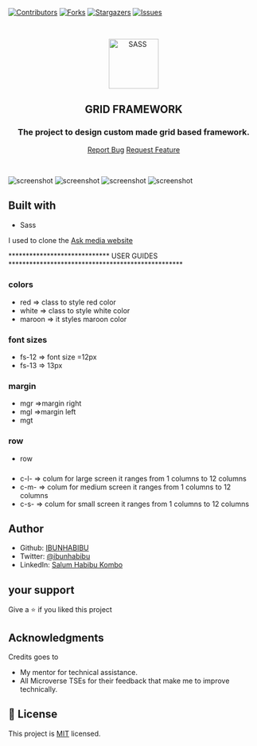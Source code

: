 [![Contributors][contributors-shield]][contributors-url]
[![Forks][forks-shield]][forks-url]
[![Stargazers][stars-shield]][stars-url]
[![Issues][issues-shield]][issues-url]

<br />

<p align="center">
  <a href="git@github.com:IBUNHABIBU/platform-game.git">
    <p align="center"> <img src="https://raw.githubusercontent.com/github/explore/80688e429a7d4ef2fca1e82350fe8e3517d3494d/topics/sass/sass.png" alt="SASS" width="100" height="100"> </p>
  </a>

  <h2 align="center"> GRID FRAMEWORK</h2>
  <h3 align="center"> The project to design custom made grid based framework.</h3>

  <p align="center">
    <a href="https://github.com/IBUNHABIBU/GRID-FRAMEWORK/issues">Report Bug</a>
    <a href="https://github.com/IBUNHABIBU/GRID-FRAMEWORK/issues">Request Feature</a>
  </p>
</p>
<br/>

![screenshot](https://github.com/IBUNHABIBU/GRID-FRAMEWORK/blob/gridframework/images/gridhome.PNG)
![screenshot](https://github.com/IBUNHABIBU/GRID-FRAMEWORK/blob/gridframework/images/gridbody.PNG)
![screenshot](https://github.com/IBUNHABIBU/GRID-FRAMEWORK/blob/gridframework/images/bodymobile.jpg)
![screenshot](https://github.com/IBUNHABIBU/GRID-FRAMEWORK/blob/gridframework/images/frontmobile.jpg)

## Built with
* Sass

I used to clone the 
 [Ask media website ](https://raw.githack.com/IBUNHABIBU/GRID-FRAMEWORK/gridframework/index.html)


   *****************************    USER GUIDES **************************************************
 ### colors
 * red => class to style red color
 * white => class to style white color 
 * maroon => it styles maroon color

 ### font sizes
 * fs-12  => font size =12px
 * fs-13   => 13px 

 ### margin
 * mgr  =>margin right
 * mgl  =>margin left
 * mgt

 ### row
 * row

 ### 
 * c-l-   => colum for large screen it ranges from 1 columns to 12 columns
 * c-m-  => colum for medium screen it ranges from 1 columns to 12 columns
 * c-s- => colum for small screen it ranges from 1 columns to 12 columns


## Author
* Github: [IBUNHABIBU](https://github.com/IBUNHABIBU)
* Twitter: [@ibunhabibu](https://twitter.com/Ibunhabibu)
* LinkedIn: [Salum Habibu Kombo](https://www.linkedin.com/in/salum-habibu/)

## your support 
Give a :star: if you liked this project 
## Acknowledgments
Credits goes to
- My mentor for technical assistance.
- All Microverse TSEs for their feedback that make me to improve technically.
## 📝 License
This project is [MIT](LICENCE) licensed. 

[contributors-shield]: https://img.shields.io/github/contributors/IBUNHABIBU/GRID-FRAMEWORK.svg?style=flat-square
[contributors-url]: https://github.com/IBUNHABIBU/GRID-FRAMEWORK/graphs/contributors
[forks-shield]: https://img.shields.io/github/forks/IBUNHABIBU/GRID-FRAMEWORK.svg?style=flat-square
[forks-url]: https://github.com/IBUNHABIBU/GRID-FRAMEWORK/network/members
[stars-shield]: https://img.shields.io/github/stars/IBUNHABIBU/GRID-FRAMEWORK.svg?style=flat-square
[stars-url]: https://github.com/IBUNHABIBU/GRID-FRAMEWORK/stargazers
[issues-shield]: https://img.shields.io/github/issues/IBUNHABIBU/GRID-FRAMEWORK.svg?style=flat-square
[issues-url]: https://github.com/IBUNHABIBU/GRID-FRAMEWORK/issues

   
   
   
   
   
   
   
